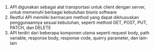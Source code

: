 1. API digunakan sebagai alat transportasi untuk client dengan server, untuk memenuhi berbagai kebutuhan bisnis software
2. Restful API memiliki bermacam method yang dapat dikhususkan penggunaannya sesuai kebutuhan, seperti method GET, POST, PUT, PATCH, dan DELETE
3. API terdiri dari beberapa komponen utama seperti request body, path variable, response body, response code, querry parameter, dan lain- lain
